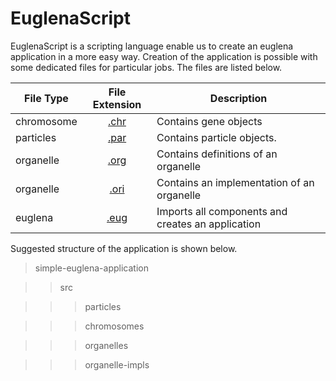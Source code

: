# EuglenaScript

EuglenaScript is a scripting language enable us to create an euglena application in a more easy way. Creation of the application is possible with some dedicated files for particular jobs. The files are listed below.

|File Type          |File Extension     |Description                                                    |
|-------------------|:-----------------:|---------------------------------------------------------------|
|chromosome         |[.chr](docs/file-type-chr) | Contains gene objects                                 |
|particles          |[.par](docs/file-type-par) | Contains particle objects.                            |
|organelle          |[.org](docs/file-type-org) | Contains definitions of an organelle                  |
|organelle          |[.ori](docs/file-type-ori) | Contains an implementation of an organelle            |
|euglena            |[.eug](docs/file-type-eug) | Imports all components and creates an application     |

Suggested structure of the application is shown below. 

>simple-euglena-application 

>>src 

>>>particles

>>>chromosomes

>>>organelles

>>>organelle-impls

